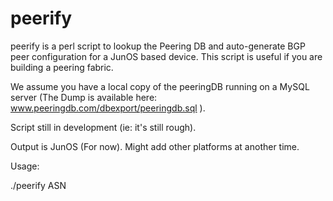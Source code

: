 peerify
=======

peerify is a perl script to lookup the Peering DB and auto-generate BGP peer configuration for a JunOS based device. This script is useful if you are building a peering fabric.

We assume you have a local copy of the peeringDB running on a MySQL server (The Dump is available here: www.peeringdb.com/dbexport/peeringdb.sql ).

Script still in development (ie: it's still rough). 

Output is JunOS (For now). Might add other platforms at another time. 

Usage:


./peerify ASN


